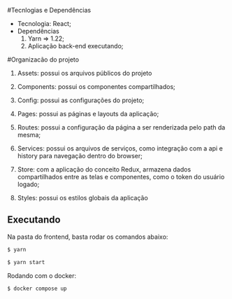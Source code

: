 #Tecnlogias e Dependências 

- Tecnologia: React;
- Dependências 
     1. Yarn => 1.22;
     2. Aplicação back-end executando;

#Organizacão do projeto

1. Assets: possui os arquivos públicos do projeto

2. Components: possui os componentes compartilhados;

3. Config: possui as configurações do projeto;

4. Pages: possui as páginas e layouts da aplicação;

5. Routes: possui a configuração da página a ser  renderizada pelo path da mesma;

6. Services: possui os arquivos de serviços, como integração com a api e history para navegação dentro do browser;

7. Store: com a aplicação do conceito Redux, armazena dados compartilhados entre as telas e componentes, como o token do usuário logado;

8. Styles: possui os estilos globais da aplicação

## Executando

Na pasta do frontend, basta rodar os comandos abaixo:
```bash
$ yarn
```

```bash
$ yarn start
```


Rodando com o docker:
```bash
$ docker compose up
```